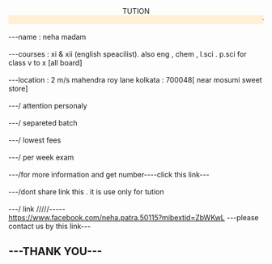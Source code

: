 <html>
<body>
<center><haed>TUTION</head>
</body></center>
<marquee behavior="slide" direction="right to left" bgcolor="ffefd5"><fontface="align" size=6> <>INFINITY STUDY CENTER<></font></marquee><br><br>
<fontface="align" size=6> ---name : neha madam</font>
<br><br><fontface="align" size=6> ---courses : xi & xii (english speacilist). also eng , chem , l.sci . p.sci for class v to x [all board]</font>
<br><br><fontface="align" size=6> ---location : 2 m/s mahendra roy lane kolkata : 700048[ near mosumi sweet store]
</font>
<br><br><fontface="align" size=6> ---/  attention personaly</font>
<br><br><fontface="align" size=6> ---/ separeted batch</font>
<br><br><fontface="align" size=6> ---/ lowest fees</font>
<br><br><fontface="align" size=6> ---/ per week exam</font>
 <br><br><fontface="align" size=6> ---/for more information and get number----click this link---</font>
<br><br><fontface="align" size=6> ---/dont share link this . it is use only for tution</font>
<br><br><fontface="align" size=6> ---/ link /////-----</font><br>
<a href="https:"//www.facebook.com/neha.patra.50115?mibextid=ZbWKwL">https://www.facebook.com/neha.patra.50115?mibextid=ZbWKwL</a>
<fontface="align" size=6> ---please contact us by this link---</font><h2>---THANK YOU---</h2>

</html>
